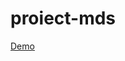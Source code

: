 # proiect-mds

[Demo](https://drive.google.com/file/d/1f4QjyDTkMi3l-ikmBPG0mT5VBtaAiJwm/view?usp=sharing)
